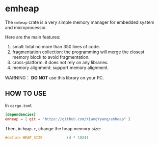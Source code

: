 ﻿# emheap

The `emheap` crate is a very simple memory manager for embedded system and microprocessor.

Here are the main features:

 1. small:  total no more than 350 lines of code.
 2. fragmentation collection:
    the programming will merge the closest memory block to avoid fragmentation.
 3. cross-platform: it does not rely on any libraries.
 4. memory alignment: support memory alignment.

WARNING： **DO NOT** use this library on your PC.

## HOW TO USE

In `cargo.toml`

```toml
[dependencies]
emheap = { git = "https://github.com/XiangYyang/emheap" }
```

Then, in `heap.c`, change the heap memory size:

```c
#define HEAP_SIZE           (4 * 1024)
```

